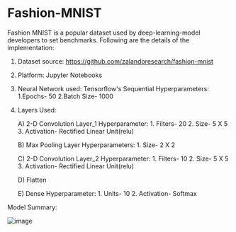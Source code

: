 # Fashion-MNIST

Fashion MNIST is a popular dataset used by deep-learning-model developers to set benchmarks. Following are the details of the implementation:

1. Dataset source: https://github.com/zalandoresearch/fashion-mnist

2. Platform: Jupyter Notebooks

3. Neural Network used: Tensorflow's Sequential
      Hyperparameters:
        1.Epochs- 50
        2.Batch Size- 1000

4. Layers Used: 
    
    A) 2-D Convolution Layer_1
        Hyperparameter: 
         1. Filters- 20
         2. Size- 5 X 5
         3. Activation- Rectified Linear Unit(relu)
         
    B) Max Pooling Layer
        Hyperparameters:
          1. Size- 2 X 2
          
    C) 2-D Convolution Layer_2
        Hyperparameter: 
         1. Filters- 10
         2. Size- 5 X 5
         3. Activation- Rectified Linear Unit(relu)
    
    D) Flatten
    
    E) Dense
        Hyperparameter: 
         1. Units- 10
         2. Activation- Softmax

Model Summary:

![image](https://user-images.githubusercontent.com/31684198/114301429-7586ff80-9ae2-11eb-8828-178bf3055a85.png)

         
        
